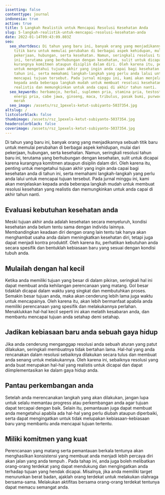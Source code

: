 ```yaml
---
issetting: false
contenttype: journal
indonesia: true
active: true
title: 5 Langkah Realistik untuk Mencapai Resolusi Kesehatan Anda
slug: 5-langkah-realistik-untuk-mencapai-resolusi-kesehatan-anda
date: 2022-01-14T09:43:09.803Z
seo:
  seo_shortdesc: Di tahun yang baru ini, banyak orang yang menjadikannya sebuah
    titik baru untuk memulai perubahan di berbagai aspek kehidupan, mulai dari
    pekerjaan, hubungan, serta kesehatan. Namun, seringkali resolusi tahun baru
    ini, terutama yang berhubungan dengan kesehatan, sulit untuk dicapai karena
    kurangnya komitmen ataupun disiplin dalam diri. Oleh karena itu, penting
    untuk mengetahui tujuan akhir yang ingin anda capai bagi kesehatan anda di
    tahun ini, serta memahami langkah-langkah yang perlu anda lalui untuk
    mencapai tujuan tersebut. Pada jurnal minggu ini, kami akan menjelaskan
    kepada anda beberapa langkah mudah untuk membuat resolusi kesehatan yang
    realistis dan memungkinkan untuk anda capai di akhir tahun nanti.
  seo_keywords: herbamojo, herbal, suplemen pria, stamina pria, testosterone,
    energi pria, cabe jawa, ginseng, maca, tribulus, pasak bumi, purwoceng, jahe
    merah
  seo_image: /assets/rsz_1pexels-ketut-subiyanto-5037354.jpg
altslug: /
listcolorblack: false
thumbimage: /assets/rsz_1pexels-ketut-subiyanto-5037354.jpg
headercolorblack: false
coverimage: /assets/rsz_1pexels-ketut-subiyanto-5037354.jpg
---
```

Di tahun yang baru ini, banyak orang yang menjadikannya sebuah titik baru untuk memulai perubahan di berbagai aspek kehidupan, mulai dari pekerjaan, hubungan, serta kesehatan. Namun, seringkali resolusi tahun baru ini, terutama yang berhubungan dengan kesehatan, sulit untuk dicapai karena kurangnya komitmen ataupun disiplin dalam diri. Oleh karena itu, penting untuk mengetahui tujuan akhir yang ingin anda capai bagi kesehatan anda di tahun ini, serta memahami langkah-langkah yang perlu anda lalui untuk mencapai tujuan tersebut. Pada jurnal minggu ini, kami akan menjelaskan kepada anda beberapa langkah mudah untuk membuat resolusi kesehatan yang realistis dan memungkinkan untuk anda capai di akhir tahun nanti.

## Evaluasi kebutuhan kesehatan anda


Meski tujuan akhir anda adalah kesehatan secara menyeluruh, kondisi kesehatan anda belum tentu sama dengan individu lainnya. Membandingkan keadaan diri dengan orang lain tentu tak hanya akan menghambat usaha anda dalam meningkatkan kesehatan diri, tetapi juga dapat menjadi kontra produktif. Oleh karena itu, perhatikan kebutuhan anda secara spesifik dan bentuklah kebiasaan baru yang sesuai dengan kondisi tubuh anda.

## Mulailah dengan hal kecil


Ketika anda memiliki tujuan yang besar di dalam pikiran, seringkali hal ini dapat membuat anda kehilangan perencanaan yang matang. Gol besar tidaklah dicapai dalam waktu yang singkat dan membutuhkan proses. Semakin besar tujuan anda, maka akan cenderung lebih lama juga waktu untuk mencapainya. Oleh karena itu, akan lebih bermanfaat apabila anda memiliki perencanaan yang spesifik dan melakukannya perlahan. Menaklukkan hal-hal kecil seperti ini akan melatih kesabaran anda, dan membantu mencapai tujuan anda setahap demi setahap.

## Jadikan kebiasaan baru anda sebuah gaya hidup


Jika anda cenderung menganggap resolusi anda sebuah aturan yang patut dilakukan, seringkali membuatnya tidak bertahan lama. Hal-hal yang anda rencanakan dalam resolusi sebaiknya dilakukan secara tulus dan membuat anda senang untuk melakukannya. Oleh karena ini, sebaiknya resolusi yang anda buat merupakan hal-hal yang realistis untuk dicapai dan dapat diimplementasikan ke dalam gaya hidup anda.

## Pantau perkembangan anda


Setelah anda merencanakan langkah yang akan dilakukan, jangan lupa untuk selalu memantau progress atau perkembangan anda agar tujuan dapat tercapai dengan baik. Selain itu, pemantauan juga dapat membuat anda mengetahui apabila ada hal-hal yang perlu diubah ataupun diperbaiki, serta dapat mengingatkan untuk tidak melupakan kebiasaan-kebiasaan baru yang membantu anda mencapai tujuan tertentu.

## Miliki komitmen yang kuat


Perencanaan yang matang serta pemantauan berkala tentunya akan menghasilkan konsistensi yang membuat anda menjadi lebih percaya diri akan jalan yang anda tempuh . Pada tahap ini, anda juga boleh melibatkan orang-orang terdekat yang dapat mendukung dan mengingatkan anda terhadap tujuan yang hendak dicapai. Misalnya, jika anda memiliki target menurunkan berat badan, ajaklah orang terdekat untuk melakukan olahraga bersama-sama. Melakukan aktifitas bersama orang-orang terdekat tentunya dapat memacu semangat anda.